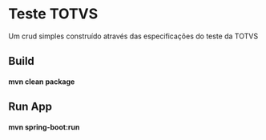 # Teste TOTVS
Um crud simples construído através das especificações do teste da TOTVS

## Build
#### mvn clean package

## Run App
#### mvn spring-boot:run 
